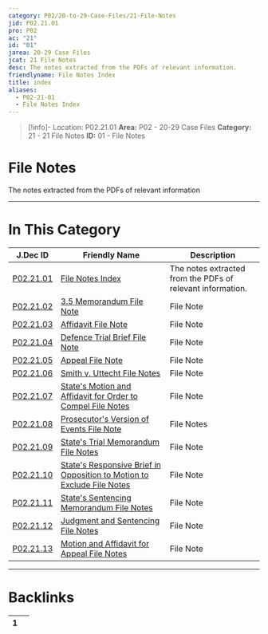 ```yaml
---
category: P02/20-to-29-Case-Files/21-File-Notes
jid: P02.21.01
pro: P02
ac: "21"
id: "01"
jarea: 20-29 Case Files
jcat: 21 File Notes
desc: The notes extracted from the PDFs of relevant information.
friendlyname: File Notes Index
title: index
aliases:
  - P02-21-01
  - File Notes Index
---
```

>[!info]- Location: P02.21.01
>**Area:** P02 - 20-29 Case Files
>**Category:** 21 - 21 File Notes
>**ID:** 01 - File Notes

# File Notes

The notes extracted from the PDFs of relevant information
 


---
# In This Category

| J.Dec ID                                                                                                                                          | Friendly Name                                                                                                                                                                                                  | Description                                                |
| ------------------------------------------------------------------------------------------------------------------------------------------------- | -------------------------------------------------------------------------------------------------------------------------------------------------------------------------------------------------------------- | ---------------------------------------------------------- |
| [P02.21.01](index.md)                                                          | [File Notes Index](index.md)                                                                                                                | The notes extracted from the PDFs of relevant information. |
| [P02.21.02](./02-3_5-Memorandum.md)                                              | [3.5 Memorandum File Note](./02-3_5-Memorandum.md)                                                                                            | File Note                                                  |
| [P02.21.03](./03-Affidavit.md)                                                   | [Affidavit File Note](./03-Affidavit.md)                                                                                                      | File Note                                                  |
| [P02.21.04](./04-Defence-Trial-Brief.md)                                         | [Defence Trial Brief File Note](./04-Defence-Trial-Brief.md)                                                                                  | File Note                                                  |
| [P02.21.05](./05-Appeal.md)                                                      | [Appeal File Note](./05-Appeal.md)                                                                                                            | File Note                                                  |
| [P02.21.06](./06-Smith-v_-Uttecht.md)                                            | [Smith v. Uttecht File Notes](./06-Smith-v_-Uttecht.md)                                                                                       | File Note                                                  |
| [P02.21.07](./07-State_s-Motion-and-Affidavit-for-Order-to-Compel.md)            | [State's Motion and Affidavit for Order to Compel File Notes](./07-State_s-Motion-and-Affidavit-for-Order-to-Compel.md)                       | File Note                                                  |
| [P02.21.08](./08-Prosecutor_s-Version-of-Events.md)                              | [Prosecutor's Version of Events File Note](./08-Prosecutor_s-Version-of-Events.md)                                                            | File Notes                                                 |
| [P02.21.09](./09-State_s-Trial-Memorandum.md)                                    | [State's Trial Memorandum File Notes](./09-State_s-Trial-Memorandum.md)                                                                       | File Note                                                  |
| [P02.21.10](./10-State_s-Responsive-Brief-in-Opposition-to-Motion-to-Exclude.md) | [State's Responsive Brief in Opposition to Motion to Exclude File Notes](./10-State_s-Responsive-Brief-in-Opposition-to-Motion-to-Exclude.md) | File Note                                                  |
| [P02.21.11](./11-State_s-Sentencing-Memorandum.md)                               | [State's Sentencing Memorandum File Notes](./11-State_s-Sentencing-Memorandum.md)                                                             | File Note                                                  |
| [P02.21.12](./12-Judgment-and-Sentencing.md)                                     | [Judgment and Sentencing File Notes](./12-Judgment-and-Sentencing.md)                                                                         | File Note                                                  |
| [P02.21.13](./13-Motion-and-Affidavit-for-Appeal.md)                             | [Motion and Affidavit for Appeal File Notes](./13-Motion-and-Affidavit-for-Appeal.md)                                                         | File Note                                                  |


---
# Backlinks
<div><table class="dataview table-view-table"><thead class="table-view-thead"><tr class="table-view-tr-header"><th class="table-view-th"><span></span><span class="dataview small-text">1</span></th><th class="table-view-th"><span></span></th></tr></thead><tbody class="table-view-tbody"></tbody></table></div>